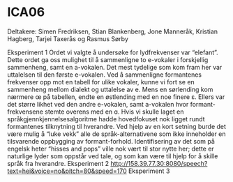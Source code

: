 # ICA06
Deltakere: Simen Fredriksen, Stian Blankenberg, Jone Manneråk, Kristian Hagberg, Tarjei Taxerås og Rasmus Sørby

Eksperiment 1
Ordet vi valgte å undersøke for lydfrekvenser var “elefant”. Dette ordet ga oss mulighet til å sammenligne to e-vokaler i forskjellig sammenheng, samt en a-vokalen. Det mest tydelige som kom fram her var uttalelsen til den første e-vokalen. Ved å sammenligne formantenes frekvenser opp mot en tabell for ulike vokaler, kunne vi fort se en sammenheng mellom dialekt og uttalelse av e. Mens en sørlending kom nærmere œ på tabellen, endte en østlending med en noe finere ɛ. Ellers var det større likhet ved den andre e-vokalen, samt a-vokalen hvor formant-frekvensene stemte overens med en ɑ.
Hvis vi skulle laget en språkgjennkjennelsesalgoritme hadde hovedfokuset nok ligget rundt formantenes tilknytning til hverandre. Ved hjelp av en kort setning burde det være mulig å “luke vekk” alle de språk-alternativene som ikke inneholder en tilsvarende oppbygging av formant-forhold. Identifisering av det som på engelsk heter “hisses and pops” ville nok vært til stor nytte her; dette er naturlige lyder som oppstår ved tale, og som kan være til hjelp for å skille språk fra hverandre.
Eksperiment 2
http://158.39.77.30:8080/speech?text=hei&voice=no&pitch=80&speed=170
Eksperiment 3

